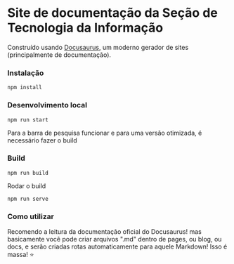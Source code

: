 # Site de documentação da Seção de Tecnologia da Informação

Construído usando [Docusaurus](https://docusaurus.io/), um moderno gerador de sites (principalmente de documentação).

### Instalação

```
npm install
```

### Desenvolvimento local

```
npm run start
```

Para a barra de pesquisa funcionar e para uma versão otimizada, é necessário fazer o build

### Build

```
npm run build
```

Rodar o build
```
npm run serve
```

### Como utilizar

Recomendo a leitura da documentação oficial do Docusaurus! mas basicamente você pode criar arquivos ".md" dentro de pages, ou blog, ou docs, e serão criadas rotas automaticamente para aquele Markdown! Isso é massa! ⭐
